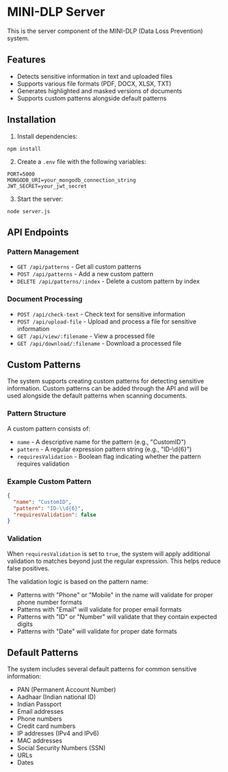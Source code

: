 # MINI-DLP Server

This is the server component of the MINI-DLP (Data Loss Prevention) system.

## Features

- Detects sensitive information in text and uploaded files
- Supports various file formats (PDF, DOCX, XLSX, TXT)
- Generates highlighted and masked versions of documents
- Supports custom patterns alongside default patterns

## Installation

1. Install dependencies:
```
npm install
```

2. Create a `.env` file with the following variables:
```
PORT=5000
MONGODB_URI=your_mongodb_connection_string
JWT_SECRET=your_jwt_secret
```

3. Start the server:
```
node server.js
```

## API Endpoints

### Pattern Management

- `GET /api/patterns` - Get all custom patterns
- `POST /api/patterns` - Add a new custom pattern
- `DELETE /api/patterns/:index` - Delete a custom pattern by index

### Document Processing

- `POST /api/check-text` - Check text for sensitive information
- `POST /api/upload-file` - Upload and process a file for sensitive information
- `GET /api/view/:filename` - View a processed file
- `GET /api/download/:filename` - Download a processed file

## Custom Patterns

The system supports creating custom patterns for detecting sensitive information. Custom patterns can be added through the API and will be used alongside the default patterns when scanning documents.

### Pattern Structure

A custom pattern consists of:

- `name` - A descriptive name for the pattern (e.g., "CustomID")
- `pattern` - A regular expression pattern string (e.g., "ID-\\d{6}")
- `requiresValidation` - Boolean flag indicating whether the pattern requires validation

### Example Custom Pattern

```json
{
  "name": "CustomID",
  "pattern": "ID-\\d{6}",
  "requiresValidation": false
}
```

### Validation

When `requiresValidation` is set to `true`, the system will apply additional validation to matches beyond just the regular expression. This helps reduce false positives.

The validation logic is based on the pattern name:
- Patterns with "Phone" or "Mobile" in the name will validate for proper phone number formats
- Patterns with "Email" will validate for proper email formats
- Patterns with "ID" or "Number" will validate that they contain expected digits
- Patterns with "Date" will validate for proper date formats

## Default Patterns

The system includes several default patterns for common sensitive information:

- PAN (Permanent Account Number)
- Aadhaar (Indian national ID)
- Indian Passport
- Email addresses
- Phone numbers
- Credit card numbers
- IP addresses (IPv4 and IPv6)
- MAC addresses
- Social Security Numbers (SSN)
- URLs
- Dates 